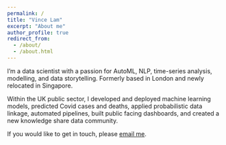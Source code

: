 ```yaml
---
permalink: /
title: "Vince Lam"
excerpt: "About me"
author_profile: true
redirect_from: 
  - /about/
  - /about.html
---
```

I’m a data scientist with a passion for AutoML, NLP, time-series analysis, modelling, and data storytelling. Formerly based in London and newly relocated in Singapore. 

Within the UK public sector, I developed and deployed machine learning models, predicted Covid cases and deaths, applied probabilistic data linkage, automated pipelines, built public facing dashboards, and created a new knowledge share data community.

If you would like to get in touch, please [email me](mailto:vincenthmlam@gmail.com).